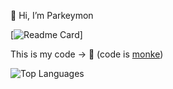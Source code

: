 👋 Hi, I’m Parkeymon

[![Readme Card](https://github-readme-stats.vercel.app/api/pin/?username=Parkeymon&repo=EXILED-SCP-SL-egg)]

This is my code -> 🐒
(code is [monke](https://www.youtube.com/watch?v=bxqLsrlakK8))

![Top Languages](https://github-readme-stats.vercel.app/api/top-langs/?username=Parkeymon&theme=dark)
